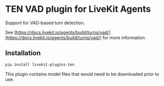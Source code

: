 # TEN VAD plugin for LiveKit Agents

Support for VAD-based turn detection.

See [https://docs.livekit.io/agents/build/turns/vad/](https://docs.livekit.io/agents/build/turns/vad/) for more information.

## Installation

```bash
pip install livekit-plugins-ten
```

This plugin contains model files that would need to be downloaded prior to use.
